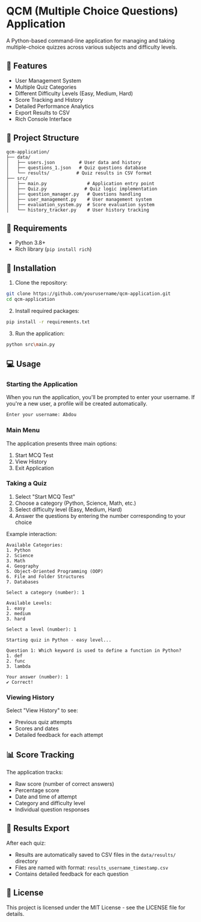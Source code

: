 # QCM (Multiple Choice Questions) Application

A Python-based command-line application for managing and taking multiple-choice quizzes across various subjects and difficulty levels.

## 🌟 Features

- User Management System
- Multiple Quiz Categories
- Different Difficulty Levels (Easy, Medium, Hard)
- Score Tracking and History
- Detailed Performance Analytics
- Export Results to CSV
- Rich Console Interface

## 📁 Project Structure

```
qcm-application/
├── data/
│   ├── users.json         # User data and history
│   ├── questions_1.json   # Quiz questions database
│   └── results/          # Quiz results in CSV format
├── src/
│   ├── main.py               # Application entry point
│   ├── Quiz.py              # Quiz logic implementation
│   ├── question_manager.py   # Questions handling
│   ├── user_management.py    # User management system
│   ├── evaluation_system.py  # Score evaluation system
│   └── history_tracker.py    # User history tracking
```

## 🔧 Requirements

- Python 3.8+
- Rich library (`pip install rich`)

## 🚀 Installation

1. Clone the repository:
```bash
git clone https://github.com/yourusername/qcm-application.git
cd qcm-application
```

2. Install required packages:
```bash
pip install -r requirements.txt
```

3. Run the application:
```bash
python src\main.py
```

## 💻 Usage

### Starting the Application

When you run the application, you'll be prompted to enter your username. If you're a new user, a profile will be created automatically.

```bash
Enter your username: Abdou
```

### Main Menu

The application presents three main options:
1. Start MCQ Test
2. View History
3. Exit Application

### Taking a Quiz

1. Select "Start MCQ Test"
2. Choose a category (Python, Science, Math, etc.)
3. Select difficulty level (Easy, Medium, Hard)
4. Answer the questions by entering the number corresponding to your choice

Example interaction:
```
Available Categories:
1. Python
2. Science
3. Math
4. Geography
5. Object-Oriented Programming (OOP)
6. File and Folder Structures
7. Databases

Select a category (number): 1

Available Levels:
1. easy
2. medium
3. hard

Select a level (number): 1

Starting quiz in Python - easy level...

Question 1: Which keyword is used to define a function in Python?
1. def
2. func
3. lambda

Your answer (number): 1
✔ Correct!
```

### Viewing History

Select "View History" to see:
- Previous quiz attempts
- Scores and dates
- Detailed feedback for each attempt

## 📊 Score Tracking

The application tracks:
- Raw score (number of correct answers)
- Percentage score
- Date and time of attempt
- Category and difficulty level
- Individual question responses

## 📝 Results Export

After each quiz:
- Results are automatically saved to CSV files in the `data/results/` directory
- Files are named with format: `results_username_timestamp.csv`
- Contains detailed feedback for each question


## 📄 License

This project is licensed under the MIT License - see the LICENSE file for details.
